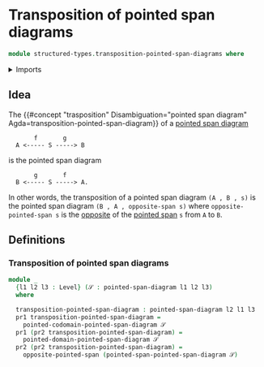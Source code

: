 # Transposition of pointed span diagrams

```agda
module structured-types.transposition-pointed-span-diagrams where
```

<details><summary>Imports</summary>

```agda
open import foundation.dependent-pair-types
open import foundation.universe-levels

open import structured-types.opposite-pointed-spans
open import structured-types.pointed-span-diagrams
```

</details>

## Idea

The
{{#concept "trasposition" Disambiguation="pointed span diagram" Agda=transposition-pointed-span-diagram}}
of a [pointed span diagram](structured-types.pointed-span-diagrams.md)

```text
       f       g
  A <----- S -----> B
```

is the pointed span diagram

```text
       g       f
  B <----- S -----> A.
```

In other words, the transposition of a pointed span diagram `(A , B , s)` is the
pointed span diagram `(B , A , opposite-span s)` where `opposite-pointed-span s`
is the [opposite](structured-types.opposite-pointed-spans.md) of the
[pointed span](structured-types.pointed-spans.md) `s` from `A` to `B`.

## Definitions

### Transposition of pointed span diagrams

```agda
module _
  {l1 l2 l3 : Level} (𝒮 : pointed-span-diagram l1 l2 l3)
  where

  transposition-pointed-span-diagram : pointed-span-diagram l2 l1 l3
  pr1 transposition-pointed-span-diagram =
    pointed-codomain-pointed-span-diagram 𝒮
  pr1 (pr2 transposition-pointed-span-diagram) =
    pointed-domain-pointed-span-diagram 𝒮
  pr2 (pr2 transposition-pointed-span-diagram) =
    opposite-pointed-span (pointed-span-pointed-span-diagram 𝒮)
```
